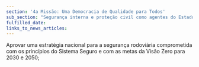 ```yaml
---
section: '4a Missão: Uma Democracia de Qualidade para Todos'
sub_section: "Segurança interna e proteção civil como agentes do Estado de Direito"
fulfilled_date:
links_to_news_articles:
---
```


Aprovar uma estratégia nacional para a segurança rodoviária comprometida com os princípios do Sistema Seguro e com as metas da Visão Zero para 2030 e 2050;